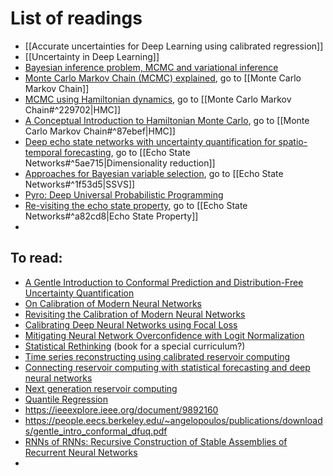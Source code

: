 # List of readings
- [[Accurate uncertainties for Deep Learning using calibrated regression]]
- [[Uncertainty in Deep Learning]]
- [Bayesian inference problem, MCMC and variational inference](https://towardsdatascience.com/bayesian-inference-problem-mcmc-and-variational-inference-25a8aa9bce29) 
- [Monte Carlo Markov Chain (MCMC) explained](https://towardsdatascience.com/monte-carlo-markov-chain-mcmc-explained-94e3a6c8de11), go to [[Monte Carlo Markov Chain]]
- [MCMC using Hamiltonian dynamics](https://arxiv.org/pdf/1206.1901.pdf), go to [[Monte Carlo Markov Chain#^229702|HMC]]
- [A Conceptual Introduction to Hamiltonian Monte Carlo](https://arxiv.org/pdf/1701.02434.pdf), go to [[Monte Carlo Markov Chain#^87ebef|HMC]]
- [Deep echo state networks with uncertainty quantification for spatio-temporal forecasting](https://onlinelibrary.wiley.com/doi/epdf/10.1002/env.2553), go to [[Echo State Networks#^5ae715|Dimensionality reduction]]
- [Approaches for Bayesian variable selection](https://www3.stat.sinica.edu.tw/statistica/oldpdf/A7n26.pdf), go to [[Echo State Networks#^1f53d5|SSVS]]
- [Pyro: Deep Universal Probabilistic Programming](https://jmlr.org/papers/volume20/18-403/18-403.pdf)
- [Re-visiting the echo state property](https://www.researchgate.net/publication/230656358_Re-visiting_the_echo_state_property), go to [[Echo State Networks#^a82cd8|Echo State Property]]
- 

## To read:
- [A Gentle Introduction to Conformal Prediction and Distribution-Free Uncertainty Quantification](https://arxiv.org/pdf/2107.07511.pdf)
- [On Calibration of Modern Neural Networks](https://arxiv.org/pdf/1706.04599.pdf)
- [Revisiting the Calibration of Modern Neural Networks](https://proceedings.neurips.cc/paper/2021/file/8420d359404024567b5aefda1231af24-Paper.pdf)
- [Calibrating Deep Neural Networks using Focal Loss](https://proceedings.neurips.cc/paper/2020/file/aeb7b30ef1d024a76f21a1d40e30c302-Paper.pdf)
- [Mitigating Neural Network Overconfidence with Logit Normalization](https://arxiv.org/pdf/2205.09310.pdf)
- [Statistical Rethinking](https://xcelab.net/rm/statistical-rethinking/) (book for a special curriculum?)
- [Time series reconstructing using calibrated reservoir computing](https://www.nature.com/articles/s41598-022-20331-3)
- [Connecting reservoir computing with statistical forecasting and deep neural networks](https://www.nature.com/articles/s41467-021-27715-5)
- [Next generation reservoir computing](https://www.nature.com/articles/s41467-021-25801-2)
- [Quantile Regression](https://medium.com/the-artificial-impostor/quantile-regression-part-1-e25bdd8d9d43)
- https://ieeexplore.ieee.org/document/9892160
- https://people.eecs.berkeley.edu/~angelopoulos/publications/downloads/gentle_intro_conformal_dfuq.pdf
- [RNNs of RNNs: Recursive Construction of Stable Assemblies of Recurrent Neural Networks](https://arxiv.org/pdf/2106.08928.pdf)
- 